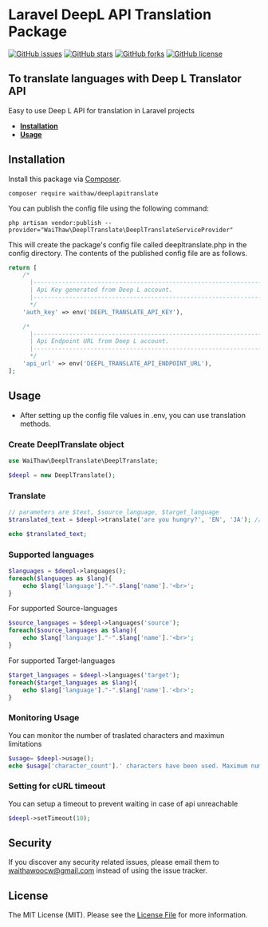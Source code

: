 # Laravel DeepL API Translation Package
[![GitHub issues](https://img.shields.io/github/issues/waithawoo/laravel-deeplapi-translate)](https://github.com/waithawoo/laravel-deeplapi-translate/issues)
[![GitHub stars](https://img.shields.io/github/stars/waithawoo/laravel-deeplapi-translate)](https://github.com/waithawoo/laravel-deeplapi-translate/stargazers)
[![GitHub forks](https://img.shields.io/github/forks/waithawoo/laravel-deeplapi-translate)](https://github.com/waithawoo/laravel-deeplapi-translate/network)
[![GitHub license](https://img.shields.io/github/license/waithawoo/laravel-deeplapi-translate)](https://github.com/waithawoo/laravel-deeplapi-translate/blob/main/LICENSE)

## To translate languages with Deep L Translator API 

Easy to use Deep L API for translation in Laravel projects
 - **[Installation](#installation)**
 - **[Usage](#usage)**

## Installation

Install this package via [Composer](https://getcomposer.org/).

```
composer require waithaw/deeplapitranslate
```
You can publish the config file using the following command:
```
php artisan vendor:publish --provider="WaiThaw\DeeplTranslate\DeeplTranslateServiceProvider"
```
This will create the package's config file called deepltranslate.php in the config directory. The contents of the published config file are as follows.
```php
return [
    /*
      |-------------------------------------------------------------------------------
      | Api Key generated from Deep L account.
      |-------------------------------------------------------------------------------
      */
    'auth_key' => env('DEEPL_TRANSLATE_API_KEY'),

    /*
      |-------------------------------------------------------------------------------
      | Api Endpoint URL from Deep L account.
      |-------------------------------------------------------------------------------
      */
    'api_url' => env('DEEPL_TRANSLATE_API_ENDPOINT_URL'),
];
```

## Usage
- After setting up the config file values in .env, you can use translation methods.

### Create DeeplTranslate object

```php
use WaiThaw\DeeplTranslate\DeeplTranslate;

$deepl = new DeeplTranslate();
```

### Translate
```php
// parameters are $text, $source_language, $target_language
$translated_text = $deepl->translate('are you hungry?', 'EN', 'JA'); // Output translated text string

echo $translated_text;
```

### Supported languages
```php
$languages = $deepl->languages();
foreach($languages as $lang){
    echo $lang['language']."-".$lang['name'].'<br>';
}
```
For supported Source-languages
```php
$source_languages = $deepl->languages('source');
foreach($source_languages as $lang){
    echo $lang['language']."-".$lang['name'].'<br>';
}
```

For supported Target-languages
```php
$target_languages = $deepl->languages('target');
foreach($target_languages as $lang){
    echo $lang['language']."-".$lang['name'].'<br>';
}
```

### Monitoring Usage
You can monitor the number of traslated characters and maximun limitations
```php
$usage= $deepl->usage();
echo $usage['character_count'].' characters have been used. Maximum number of characters that can be translated in the current billing period are '.$usage['character_limit'];
```

### Setting for cURL timeout
You can setup a timeout to prevent waiting in case of api unreachable
```php
$deepl->setTimeout(10);
```

## Security

If you discover any security related issues, please email them to [waithawoocw@gmail.com](mailto:waithawoocw@gmail.com) instead of using the issue tracker.

## License

The MIT License (MIT). Please see the [License File](LICENSE) for more information.
